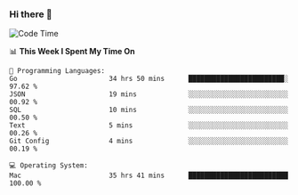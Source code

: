 ### Hi there 👋

<!--
**CrazyCollin/crazycollin** is a ✨ _special_ ✨ repository because its `README.md` (this file) appears on your GitHub profile.

Here are some ideas to get you started:

- 🔭 I’m currently working on ...
- 🌱 I’m currently learning ...
- 👯 I’m looking to collaborate on ...
- 🤔 I’m looking for help with ...
- 💬 Ask me about ...
- 📫 How to reach me: ...
- 😄 Pronouns: ...
- ⚡ Fun fact: ...
-->

<!--START_SECTION:waka-->
![Code Time](http://img.shields.io/badge/Code%20Time-3%2C413%20hrs%2024%20mins-blue)

📊 **This Week I Spent My Time On** 

```text
💬 Programming Languages: 
Go                       34 hrs 50 mins      ████████████████████████░   97.62 % 
JSON                     19 mins             ░░░░░░░░░░░░░░░░░░░░░░░░░   00.92 % 
SQL                      10 mins             ░░░░░░░░░░░░░░░░░░░░░░░░░   00.50 % 
Text                     5 mins              ░░░░░░░░░░░░░░░░░░░░░░░░░   00.26 % 
Git Config               4 mins              ░░░░░░░░░░░░░░░░░░░░░░░░░   00.19 % 

💻 Operating System: 
Mac                      35 hrs 41 mins      █████████████████████████   100.00 % 
```


<!--END_SECTION:waka-->
